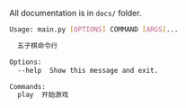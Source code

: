 All documentation is in `docs/` folder.

```sh
Usage: main.py [OPTIONS] COMMAND [ARGS]...

  五子棋命令行

Options:
  --help  Show this message and exit.

Commands:
  play  开始游戏
```